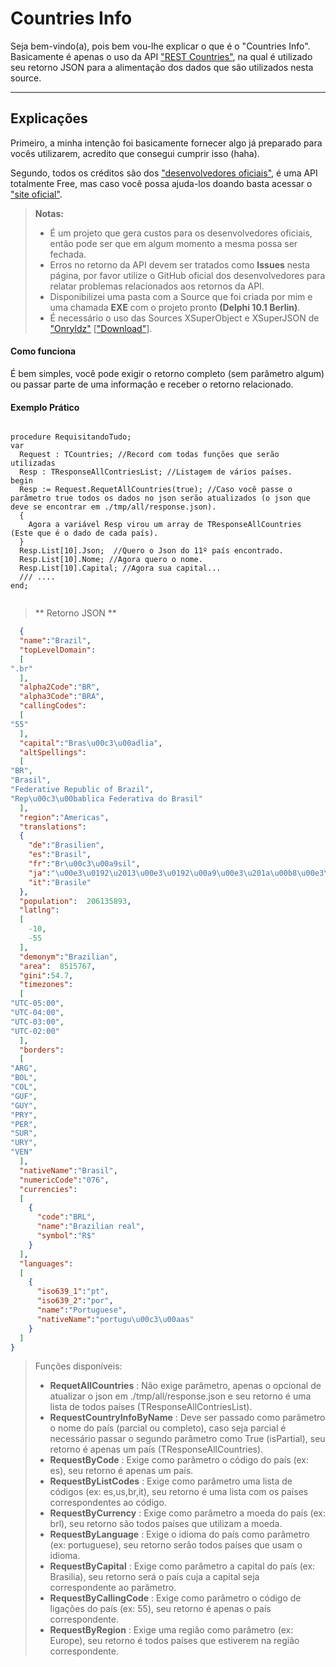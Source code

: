 Countries Info
===================

Seja bem-vindo(a), pois bem vou-lhe explicar o que é o "Countries Info".
Basicamente é apenas o uso da API ["REST Countries"](https://github.com/fayder/restcountries), na qual é utilizado seu retorno JSON para a alimentação dos dados que são utilizados nesta source. 

----------


Explicações
-------------

Primeiro, a minha intenção foi basicamente fornecer algo já preparado para vocês utilizarem, acredito que consegui cumprir isso (haha).

Segundo, todos os créditos são dos ["desenvolvedores oficiais"](https://twitter.com/restcountries), é uma API totalmente Free, mas caso você possa ajuda-los doando basta acessar o ["site oficial"](https://restcountries.eu).

>**Notas:**
> - É um projeto que gera custos para os desenvolvedores oficiais, então pode ser que em algum momento a mesma possa ser fechada.
> - Erros no retorno da API devem ser tratados como **Issues** nesta página, por favor utilize o GitHub oficial dos desenvolvedores para relatar problemas relacionados aos retornos da API.
> - Disponibilizei uma pasta com a Source que foi criada por mim e uma chamada **EXE** com o projeto pronto **(Delphi 10.1 Berlin)**.
> - É necessário o uso das Sources XSuperObject e XSuperJSON de ["Onryldz"](https://github.com/onryldz) [["Download"](https://github.com/onryldz/x-superobject)].

#### Como funciona

É bem simples, você pode exigir o retorno completo (sem parâmetro algum) ou passar parte de uma informação e receber o retorno relacionado. 

#### Exemplo Prático
``` Delphi

procedure RequisitandoTudo;
var
  Request : TCountries; //Record com todas funções que serão utilizadas
  Resp : TResponseAllContriesList; //Listagem de vários países.
begin
  Resp := Request.RequetAllCountries(true); //Caso você passe o parâmetro true todos os dados no json serão atualizados (o json que deve se encontrar em ./tmp/all/response.json).
  {
    Agora a variável Resp virou um array de TResponseAllCountries (Este que é o dado de cada país).
  }
  Resp.List[10].Json;  //Quero o Json do 11º país encontrado.
  Resp.List[10].Nome; //Agora quero o nome.
  Resp.List[10].Capital; //Agora sua capital...
  /// ....
end;
 
```

>** Retorno JSON **
``` json
  {
  "name":"Brazil",
  "topLevelDomain":  
  [
".br"  
  ],
  "alpha2Code":"BR",
  "alpha3Code":"BRA",
  "callingCodes":  
  [
"55"  
  ],
  "capital":"Bras\u00c3\u00adlia",                     
  "altSpellings":  
  [
"BR",
"Brasil",
"Federative Republic of Brazil",
"Rep\u00c3\u00bablica Federativa do Brasil"  
  ],
  "region":"Americas",
  "translations":  
  {
    "de":"Brasilien",
    "es":"Brasil",
    "fr":"Br\u00c3\u00a9sil",
    "ja":"\u00e3\u0192\u2013\u00e3\u0192\u00a9\u00e3\u201a\u00b8\u00e3\u0192\u00ab",
    "it":"Brasile"  
  },
  "population":  206135893,
  "latlng":  
  [
    -10,
    -55  
  ],
  "demonym":"Brazilian",
  "area":  8515767,
  "gini":54.7,
  "timezones":  
  [
"UTC-05:00",
"UTC-04:00",
"UTC-03:00",
"UTC-02:00"  
  ],
  "borders":  
  [
"ARG",
"BOL",
"COL",
"GUF",
"GUY",
"PRY",
"PER",
"SUR",
"URY",
"VEN"  
  ],
  "nativeName":"Brasil",
  "numericCode":"076",
  "currencies":  
  [
    {
      "code":"BRL",
      "name":"Brazilian real",
      "symbol":"R$"    
    }  
  ],
  "languages":  
  [
    {
      "iso639_1":"pt",
      "iso639_2":"por",
      "name":"Portuguese",
      "nativeName":"portugu\u00c3\u00aas"    
    }  
  ]
}
```
> Funções disponíveis:
> - **RequetAllCountries** : Não exige parâmetro, apenas o opcional de atualizar o json em ./tmp/all/response.json e seu retorno é uma lista de todos países (TResponseAllContriesList).
> - **RequestCountryInfoByName** : Deve ser passado como parâmetro o nome do país (parcial ou completo), caso seja parcial é necessário passar o segundo parâmetro como True (isPartial), seu retorno é apenas um país (TResponseAllCountries).
> - **RequestByCode** : Exige como parâmetro o código do país (ex: es), seu retorno é apenas um país.
> - **RequestByListCodes** : Exige como parâmetro uma lista de códigos (ex: es,us,br,it), seu retorno é uma lista com os países correspondentes ao código.
> - **RequestByCurrency**  : Exige como parâmetro a moeda do país (ex: brl), seu retorno são todos países que utilizam a moeda.
> - **RequestByLanguage**  : Exige o idioma do país como parâmetro (ex: portuguese), seu retorno serão todos países que usam o idioma.
> - **RequestByCapital**   : Exige como parâmetro a capital do país (ex: Brasilia), seu retorno será o país cuja a capital seja correspondente ao parâmetro.
> - **RequestByCallingCode** : Exige como parâmetro o código de ligações do país (ex: 55), seu retorno é apenas o país correspondente.
> - **RequestByRegion** : Exige uma região como parâmetro (ex: Europe), seu retorno é todos países que estiverem na região correspondente.
